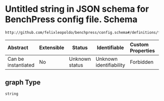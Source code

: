 # Untitled string in JSON schema for BenchPress config file. Schema

```txt
http://github.com/felixleopoldo/benchpress/config.schema#/definitions/fixed_data_dict/properties/graph
```




| Abstract            | Extensible | Status         | Identifiable            | Custom Properties | Additional Properties | Access Restrictions | Defined In                                                               |
| :------------------ | ---------- | -------------- | ----------------------- | :---------------- | --------------------- | ------------------- | ------------------------------------------------------------------------ |
| Can be instantiated | No         | Unknown status | Unknown identifiability | Forbidden         | Allowed               | none                | [config.schema.json\*](../out/config.schema.json "open original schema") |

## graph Type

`string`
